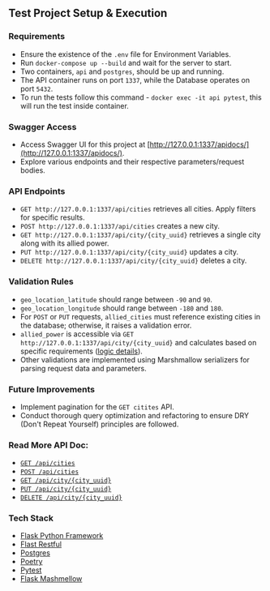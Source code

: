 ## Test Project Setup & Execution

### Requirements

- Ensure the existence of the `.env` file for Environment Variables.
- Run `docker-compose up --build` and wait for the server to start.
- Two containers, `api` and `postgres`, should be up and running.
- The API container runs on port `1337`, while the Database operates on port `5432`.
- To run the tests follow this command - `docker exec -it api pytest`, this will run the test inside container.

### Swagger Access

- Access Swagger UI for this project at [http://127.0.0.1:1337/apidocs/](http://127.0.0.1:1337/apidocs/).
- Explore various endpoints and their respective parameters/request bodies.

### API Endpoints

- `GET http://127.0.0.1:1337/api/cities` retrieves all cities. Apply filters for specific results.
- `POST http://127.0.0.1:1337/api/cities` creates a new city.
- `GET http://127.0.0.1:1337/api/city/{city_uuid}` retrieves a single city along with its allied power.
- `PUT http://127.0.0.1:1337/api/city/{city_uuid}` updates a city.
- `DELETE http://127.0.0.1:1337/api/city/{city_uuid}` deletes a city.

### Validation Rules

- `geo_location_latitude` should range between `-90` and `90`.
- `geo_location_longitude` should range between `-180` and `180`.
- For `POST` or `PUT` requests, `allied_cities` must reference existing cities in the database; otherwise, it raises a validation error.
- `allied_power` is accessible via `GET http://127.0.0.1:1337/api/city/{city_uuid}` and calculates based on specific requirements ([logic details](https://github.com/pranto157/gridscale/blob/master/app/models/city.py#L88-L112)).
- Other validations are implemented using Marshmallow serializers for parsing request data and parameters.

### Future Improvements

- Implement pagination for the `GET citites` API.
- Conduct thorough query optimization and refactoring to ensure DRY (Don't Repeat Yourself) principles are followed.


### Read More API Doc:
- [`GET /api/cities`](https://github.com/pranto157/gridscale/wiki/GET--api-cities)
- [`POST /api/cities`](https://github.com/pranto157/gridscale/wiki/POST--api-cities)
- [`GET /api/city/{city_uuid}`](https://github.com/pranto157/gridscale/wiki/GET--api-city-%7Bcity_uuid%7D)
- [`PUT /api/city/{city_uuid}`](https://github.com/pranto157/gridscale/wiki/PUT--api-city-%7Bcity_uuid%7D)
- [`DELETE /api/city/{city_uuid}`](https://github.com/pranto157/gridscale/wiki/DELETE--api-city-%7Bcity_uuid%7D)

### Tech Stack
- [Flask Python Framework](https://flask.palletsprojects.com/en/3.0.x/)
- [Flast Restful](https://flask-restful.readthedocs.io/en/latest/)
- [Postgres](https://www.postgresql.org/)
- [Poetry](https://python-poetry.org/)
- [Pytest](https://docs.pytest.org/en/7.4.x/)
- [Flask Mashmellow](https://flask-marshmallow.readthedocs.io/en/latest/)
